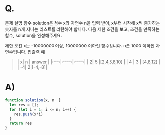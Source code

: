 # Q.
문제 설명
함수 solution은 정수 x와 자연수 n을 입력 받아, x부터 시작해 x씩 증가하는 숫자를 n개 지니는 리스트를 리턴해야 합니다. 다음 제한 조건을 보고, 조건을 만족하는 함수, solution을 완성해주세요.

제한 조건
x는 -10000000 이상, 10000000 이하인 정수입니다.
n은 1000 이하인 자연수입니다.
입출력 예
> | x| n | answer |
|:---:|:----:|:----:|
| 2| 5 |[2,4,6,8,10] |
| 4 | 3 | [4,8,12] |
| -4| 2|[-4,-8]|

# A)
```js
function solution(x, n) {
  let res = [];
  for (let i = 1; i <= n; i++) {
    res.push(x*i)
  }
  return res
}
```
